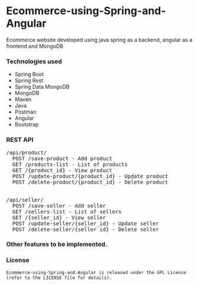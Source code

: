 # Ecommerce-using-Spring-and-Angular


Ecommerce website developed using java spring as a backend, angular as a frontend and MongoDB

### Technologies used
- Spring Boot 
- Spring Rest
- Spring Data MongoDB
- MongoDB 
- Maven
- Java 
- Postman
- Angular
- Bootstrap

### REST API
<pre>
/api/product/
  POST /save-product - Add product 
  GET /products-list - List of products
  GET /{product_id} - View product
  POST /update-product/{product_id} - Update product
  POST /delete-product/{product_id} - Delete product 
  
  
/api/seller/
  POST /save-seller - Add seller 
  GET /sellers-list - List of sellers
  GET /{seller_id} - View seller
  POST /update-seller/{seller_id} - Update seller
  POST /delete-seller/{seller_id} - Delete seller 
</pre>

  
### Other features to be implemented.


### License

    Ecommerce-using-Spring-and-Angular is released under the GPL License (refer to the LICENSE file for details).




